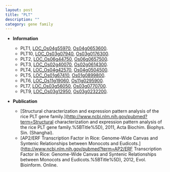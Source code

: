 ```yaml
---
layout: post
title: "PLT"
description: ""
category: gene family
---
```


* **Information**  
    + PLT1, [LOC_Os04g55970](http://rice.uga.edu/cgi-bin/ORF_infopage.cgi?orf=LOC_Os04g55970), [Os04g0653600](https://rapdb.dna.affrc.go.jp/locus/?name=Os04g0653600).
    + PLT10, [LOC_Os03g07940](http://rice.uga.edu/cgi-bin/ORF_infopage.cgi?orf=LOC_Os03g07940), [Os03g0176300](https://rapdb.dna.affrc.go.jp/locus/?name=Os03g0176300).
    + PLT2, [LOC_Os06g44750](http://rice.uga.edu/cgi-bin/ORF_infopage.cgi?orf=LOC_Os06g44750), [Os06g0657500](https://rapdb.dna.affrc.go.jp/locus/?name=Os06g0657500).
    + PLT3, [LOC_Os02g40070](http://rice.uga.edu/cgi-bin/ORF_infopage.cgi?orf=LOC_Os02g40070), [Os02g0614300](https://rapdb.dna.affrc.go.jp/locus/?name=Os02g0614300).
    + PLT4, [LOC_Os04g42570](http://rice.uga.edu/cgi-bin/ORF_infopage.cgi?orf=LOC_Os04g42570), [Os04g0504500](https://rapdb.dna.affrc.go.jp/locus/?name=Os04g0504500).
    + PLT5, [LOC_Os01g67410](http://rice.uga.edu/cgi-bin/ORF_infopage.cgi?orf=LOC_Os01g67410), [Os01g0899800](https://rapdb.dna.affrc.go.jp/locus/?name=Os01g0899800).
    + PLT6, [LOC_Os11g19060](http://rice.uga.edu/cgi-bin/ORF_infopage.cgi?orf=LOC_Os11g19060), [Os11g0295900](https://rapdb.dna.affrc.go.jp/locus/?name=Os11g0295900).
    + PLT7, [LOC_Os03g56050](http://rice.uga.edu/cgi-bin/ORF_infopage.cgi?orf=LOC_Os03g56050), [Os03g0770700](https://rapdb.dna.affrc.go.jp/locus/?name=Os03g0770700).
    + PLT9, [LOC_Os03g12950](http://rice.uga.edu/cgi-bin/ORF_infopage.cgi?orf=LOC_Os03g12950), [Os03g0232200](https://rapdb.dna.affrc.go.jp/locus/?name=Os03g0232200).

* **Publication**  
    + [Structural characterization and expression pattern analysis of the rice PLT gene family.](http://www.ncbi.nlm.nih.gov/pubmed?term=Structural characterization and expression pattern analysis of the rice PLT gene family.%5BTitle%5D), 2011, Acta Biochim. Biophys. Sin. (Shanghai).
    + [AP2/ERF Transcription Factor in Rice: Genome-Wide Canvas and Syntenic Relationships between Monocots and Eudicots.](http://www.ncbi.nlm.nih.gov/pubmed?term=AP2/ERF Transcription Factor in Rice: Genome-Wide Canvas and Syntenic Relationships between Monocots and Eudicots.%5BTitle%5D), 2012, Evol. Bioinform. Online.


